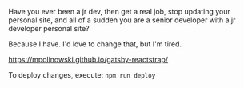 Have you ever been a jr dev, then get a real job, stop updating your personal site, and all of a sudden you are a senior developer with a jr developer personal site?  

Because I have.  I'd love to change that, but I'm tired. 

https://mpolinowski.github.io/gatsby-reactstrap/

To deploy changes, execute:  `npm run deploy`

